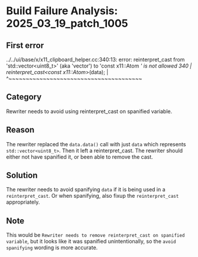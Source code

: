 # Build Failure Analysis: 2025_03_19_patch_1005

## First error

../../ui/base/x/x11_clipboard_helper.cc:340:13: error: reinterpret_cast from 'std::vector<uint8_t>' (aka 'vector<unsigned char>') to 'const x11::Atom *' is not allowed
  340 |             reinterpret_cast<const x11::Atom*>(data);
      |             ^~~~~~~~~~~~~~~~~~~~~~~~~~~~~~~~~~~~~~~~

## Category
Rewriter needs to avoid using reinterpret_cast on spanified variable.

## Reason
The rewriter replaced the `data.data()` call with just `data` which represents `std::vector<uint8_t>`. Then it left a reinterpret_cast. The rewriter should either not have spanified it, or been able to remove the cast.

## Solution
The rewriter needs to avoid spanifying `data` if it is being used in a `reinterpret_cast`. Or when spanifying, also fixup the `reinterpret_cast` appropriately.

## Note
This would be `Rewriter needs to remove reinterpret_cast on spanified variable`, but it looks like it was spanified unintentionally, so the `avoid spanifying` wording is more accurate.